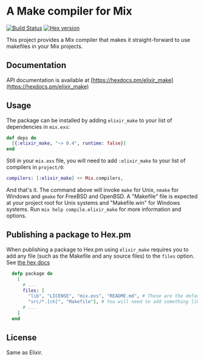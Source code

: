 # A Make compiler for Mix

[![Build Status](https://github.com/elixir-lang/elixir_make/workflows/CI/badge.svg)](https://github.com/elixir-lang/elixir_make/actions)
[![Hex version](https://img.shields.io/hexpm/v/elixir_make.svg "Hex version")](https://hex.pm/packages/elixir_make)

This project provides a Mix compiler that makes it straight-forward to use makefiles in your Mix projects.

## Documentation

API documentation is available at [https://hexdocs.pm/elixir_make](https://hexdocs.pm/elixir_make)

## Usage

The package can be installed by adding `elixir_make` to your list of dependencies in `mix.exs`:

```elixir
def deps do
  [{:elixir_make, "~> 0.4", runtime: false}]
end
```

Still in your `mix.exs` file, you will need to add `:elixir_make` to your list of compilers in `project/0`:

```elixir
compilers: [:elixir_make] ++ Mix.compilers,
```

And that's it. The command above will invoke `make` for Unix, `nmake` for Windows and `gmake` for FreeBSD and OpenBSD. A "Makefile" file is expected at your project root for Unix systems and "Makefile.win" for Windows systems. Run `mix help compile.elixir_make` for more information and options.


## Publishing a package to Hex.pm

When publishing a package to Hex.pm using `elixir_make` requires you to add
any file (such as the Makefile and any source files) to the `files` option.
See [the hex docs](https://hex.pm/docs/publish#adding-metadata-to-code-classinlinemixexscode)

```elixir
  defp package do
    [
      # ...
      files: [
        "lib", "LICENSE", "mix.exs", "README.md", # These are the default files
        "src/*.[ch]", "Makefile"], # You will need to add something like this.
      # ...
    ]
  end
```

## License

Same as Elixir.
